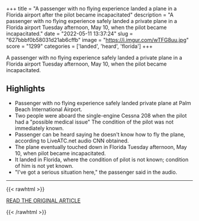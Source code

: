 +++
title = "A passenger with no flying experience landed a plane in a Florida airport after the pilot became incapacitated"
description = "A passenger with no flying experience safely landed a private plane in a Florida airport Tuesday afternoon, May 10, when the pilot became incapacitated."
date = "2022-05-11 13:37:24"
slug = "627bbbf0b58031d21ab6cffb"
image = "https://i.imgur.com/wTFG8uu.jpg"
score = "1299"
categories = ['landed', 'heard', 'florida']
+++

A passenger with no flying experience safely landed a private plane in a Florida airport Tuesday afternoon, May 10, when the pilot became incapacitated.

## Highlights

- Passenger with no flying experience safely landed private plane at Palm Beach International Airport.
- Two people were aboard the single-engine Cessna 208 when the pilot had a "possible medical issue" The condition of the pilot was not immediately known.
- Passenger can be heard saying he doesn't know how to fly the plane, according to LiveATC.net audio CNN obtained.
- The plane eventually touched down in Florida Tuesday afternoon, May 10, when pilot became incapacitated.
- It landed in Florida, where the condition of pilot is not known; condition of him is not yet known.
- "I've got a serious situation here," the passenger said in the audio.

---

{{< rawhtml >}}
  <p class="article-category">
    <a target="_blank" href="https://www.cnn.com/travel/article/florida-passenger-lands-plane/index.html">READ THE ORIGINAL ARTICLE</a>
  </p>
{{< /rawhtml >}}
